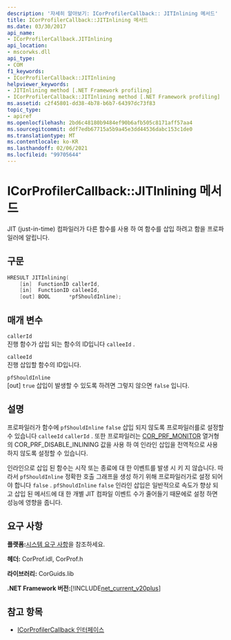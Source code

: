 ```yaml
---
description: '자세히 알아보기: ICorProfilerCallback:: JITInlining 메서드'
title: ICorProfilerCallback::JITInlining 메서드
ms.date: 03/30/2017
api_name:
- ICorProfilerCallback.JITInlining
api_location:
- mscorwks.dll
api_type:
- COM
f1_keywords:
- ICorProfilerCallback::JITInlining
helpviewer_keywords:
- JITInlining method [.NET Framework profiling]
- ICorProfilerCallback::JITInlining method [.NET Framework profiling]
ms.assetid: c2f45801-dd38-4b78-b6b7-64397dc73f83
topic_type:
- apiref
ms.openlocfilehash: 2bd6c48180b9484ef90b6afb505c8171aff57aa4
ms.sourcegitcommit: ddf7edb67715a5b9a45e3dd44536dabc153c1de0
ms.translationtype: MT
ms.contentlocale: ko-KR
ms.lasthandoff: 02/06/2021
ms.locfileid: "99705644"
---
```

# <a name="icorprofilercallbackjitinlining-method"></a>ICorProfilerCallback::JITInlining 메서드

JIT (just-in-time) 컴파일러가 다른 함수를 사용 하 여 함수를 삽입 하려고 함을 프로파일러에 알립니다.  
  
## <a name="syntax"></a>구문  
  
```cpp  
HRESULT JITInlining(  
    [in]  FunctionID callerId,  
    [in]  FunctionID calleeId,  
    [out] BOOL      *pfShouldInline);  
```  
  
## <a name="parameters"></a>매개 변수  

 `callerId`  
 진행 함수가 삽입 되는 함수의 ID입니다 `calleeId` .  
  
 `calleeId`  
 진행 삽입할 함수의 ID입니다.  
  
 `pfShouldInline`  
 [out] `true` 삽입이 발생할 수 있도록 하려면 그렇지 않으면 `false` 입니다.  
  
## <a name="remarks"></a>설명  

 프로파일러가 함수에 `pfShouldInline` `false` 삽입 되지 않도록 프로파일러를로 설정할 수 있습니다 `calleeId` `callerId` . 또한 프로파일러는 [COR_PRF_MONITOR](cor-prf-monitor-enumeration.md) 열거형의 COR_PRF_DISABLE_INLINING 값을 사용 하 여 인라인 삽입을 전역적으로 사용 하지 않도록 설정할 수 있습니다.  
  
 인라인으로 삽입 된 함수는 시작 또는 종료에 대 한 이벤트를 발생 시 키 지 않습니다. 따라서 `pfShouldInline` 정확한 호출 그래프을 생성 하기 위해 프로파일러가로 설정 되어야 합니다 `false` . `pfShouldInline` `false` 인라인 삽입은 일반적으로 속도가 향상 되 고 삽입 된 메서드에 대 한 개별 JIT 컴파일 이벤트 수가 줄어들기 때문에로 설정 하면 성능에 영향을 줍니다.  
  
## <a name="requirements"></a>요구 사항  

 **플랫폼:**[시스템 요구 사항](../../get-started/system-requirements.md)을 참조하세요.  
  
 **헤더:** CorProf.idl, CorProf.h  
  
 **라이브러리:** CorGuids.lib  
  
 **.NET Framework 버전:**[!INCLUDE[net_current_v20plus](../../../../includes/net-current-v20plus-md.md)]  
  
## <a name="see-also"></a>참고 항목

- [ICorProfilerCallback 인터페이스](icorprofilercallback-interface.md)

